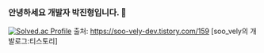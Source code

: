 ### 안녕하세요 개발자 박진형입니다. 👋

[![Solved.ac Profile](http://mazassumnida.wtf/api/v2/generate_badge?boj=백준아이디)](https://solved.ac/jinhyoung9380/)
출처: https://soo-vely-dev.tistory.com/159 [soo_vely의 개발로그:티스토리]

<!--
**jinhyeongpark/jinhyeongpark** is a ✨ _special_ ✨ repository because its `README.md` (this file) appears on your GitHub profile.

Here are some ideas to get you started:

- 🔭 I’m currently working on ...
- 🌱 I’m currently learning ...
- 👯 I’m looking to collaborate on ...
- 🤔 I’m looking for help with ...
- 💬 Ask me about ...
- 📫 How to reach me: ...
- 😄 Pronouns: ...
- ⚡ Fun fact: ...
-->
